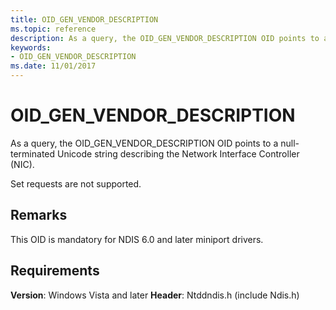 ```yaml
---
title: OID_GEN_VENDOR_DESCRIPTION
ms.topic: reference
description: As a query, the OID_GEN_VENDOR_DESCRIPTION OID points to a null-terminated string describing the Network Interface Controller (NIC).  
keywords:
- OID_GEN_VENDOR_DESCRIPTION
ms.date: 11/01/2017
---
```


# OID_GEN_VENDOR_DESCRIPTION

As a query, the OID_GEN_VENDOR_DESCRIPTION OID points to a null-terminated Unicode string describing the Network Interface Controller (NIC). 

Set requests are not supported.

## Remarks

This OID is mandatory for NDIS 6.0 and later miniport drivers.

## Requirements

**Version**: Windows Vista and later
**Header**: Ntddndis.h (include Ndis.h)

